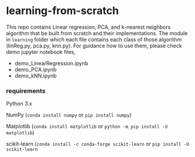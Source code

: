 # learning-from-scratch
This repo contains Linear regression, PCA, and k-nearest neighbors algorithm that be built from scratch and their implementations.
The module in `learning` folder which each file contains each class of those algorithm (linReg.py, pca.py, knn.py).
For guidance how to use them, please check demo jupyter notebook files,
  * demo_LinearRegression.ipynb
  * demo_PCA.ipynb
  * demo_kNN.ipynb

### requirements
Python 3.x

NumPy (`conda install numpy` or `pip install numpy`)

Matplotlib (`conda install matplotlib` or `python -m pip install -U matplotlib`)

scikit-learn (`conda install -c conda-forge scikit-learn` or `pip install -U scikit-learn`

